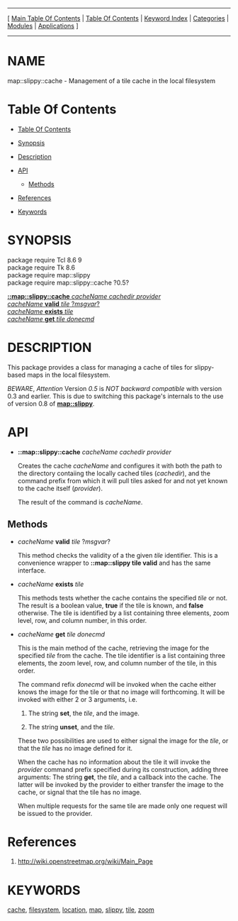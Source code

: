 
[//000000001]: # (map::slippy::cache \- Mapping utilities)
[//000000002]: # (Generated from file 'map\_slippy\_cache\.man' by tcllib/doctools with format 'markdown')
[//000000003]: # (map::slippy::cache\(n\) 0\.5 tcllib "Mapping utilities")

<hr> [ <a href="../../../../toc.md">Main Table Of Contents</a> &#124; <a
href="../../../toc.md">Table Of Contents</a> &#124; <a
href="../../../../index.md">Keyword Index</a> &#124; <a
href="../../../../toc0.md">Categories</a> &#124; <a
href="../../../../toc1.md">Modules</a> &#124; <a
href="../../../../toc2.md">Applications</a> ] <hr>

# NAME

map::slippy::cache \- Management of a tile cache in the local filesystem

# <a name='toc'></a>Table Of Contents

  - [Table Of Contents](#toc)

  - [Synopsis](#synopsis)

  - [Description](#section1)

  - [API](#section2)

      - [Methods](#subsection1)

  - [References](#section3)

  - [Keywords](#keywords)

# <a name='synopsis'></a>SYNOPSIS

package require Tcl 8\.6 9  
package require Tk 8\.6  
package require map::slippy  
package require map::slippy::cache ?0\.5?  

[__::map::slippy::cache__ *cacheName* *cachedir* *provider*](#1)  
[*cacheName* __valid__ *tile* ?*msgvar*?](#2)  
[*cacheName* __exists__ *tile*](#3)  
[*cacheName* __get__ *tile* *donecmd*](#4)  

# <a name='description'></a>DESCRIPTION

This package provides a class for managing a cache of tiles for slippy\-based
maps in the local filesystem\.

*BEWARE*, *Attention* Version *0\.5* is *NOT backward compatible* with
version 0\.3 and earlier\. This is due to switching this package's internals to
the use of version 0\.8 of __[map::slippy](map\_slippy\.md)__\.

# <a name='section2'></a>API

  - <a name='1'></a>__::map::slippy::cache__ *cacheName* *cachedir* *provider*

    Creates the cache *cacheName* and configures it with both the path to the
    directory contaiing the locally cached tiles \(*cachedir*\), and the command
    prefix from which it will pull tiles asked for and not yet known to the
    cache itself \(*provider*\)\.

    The result of the command is *cacheName*\.

## <a name='subsection1'></a>Methods

  - <a name='2'></a>*cacheName* __valid__ *tile* ?*msgvar*?

    This method checks the validity of a the given *tile* identifier\. This is
    a convenience wrapper to __::map::slippy tile valid__ and has the same
    interface\.

  - <a name='3'></a>*cacheName* __exists__ *tile*

    This methods tests whether the cache contains the specified *tile* or not\.
    The result is a boolean value, __true__ if the tile is known, and
    __false__ otherwise\. The tile is identified by a list containing three
    elements, zoom level, row, and column number, in this order\.

  - <a name='4'></a>*cacheName* __get__ *tile* *donecmd*

    This is the main method of the cache, retrieving the image for the specified
    *tile* from the cache\. The tile identifier is a list containing three
    elements, the zoom level, row, and column number of the tile, in this order\.

    The command refix *donecmd* will be invoked when the cache either knows
    the image for the tile or that no image will forthcoming\. It will be invoked
    with either 2 or 3 arguments, i\.e\.

      1. The string __set__, the *tile*, and the image\.

      1. The string __unset__, and the *tile*\.

    These two possibilities are used to either signal the image for the
    *tile*, or that the *tile* has no image defined for it\.

    When the cache has no information about the tile it will invoke the
    *provider* command prefix specified during its construction, adding three
    arguments: The string __get__, the *tile*, and a callback into the
    cache\. The latter will be invoked by the provider to either transfer the
    image to the cache, or signal that the tile has no image\.

    When multiple requests for the same tile are made only one request will be
    issued to the provider\.

# <a name='section3'></a>References

  1. [http://wiki\.openstreetmap\.org/wiki/Main\_Page](http://wiki\.openstreetmap\.org/wiki/Main\_Page)

# <a name='keywords'></a>KEYWORDS

[cache](\.\./\.\./\.\./\.\./index\.md\#cache),
[filesystem](\.\./\.\./\.\./\.\./index\.md\#filesystem),
[location](\.\./\.\./\.\./\.\./index\.md\#location),
[map](\.\./\.\./\.\./\.\./index\.md\#map), [slippy](\.\./\.\./\.\./\.\./index\.md\#slippy),
[tile](\.\./\.\./\.\./\.\./index\.md\#tile), [zoom](\.\./\.\./\.\./\.\./index\.md\#zoom)
